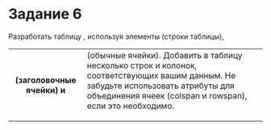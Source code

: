 # Задание 6

Разработать таблицу <table>, используя элементы <tr> (строки таблицы), <th> (заголовочные ячейки) и <td> (обычные ячейки). Добавить в таблицу несколько строк и колонок, соответствующих вашим данным. Не забудьте использовать атрибуты для объединения ячеек (colspan и rowspan), если это необходимо.